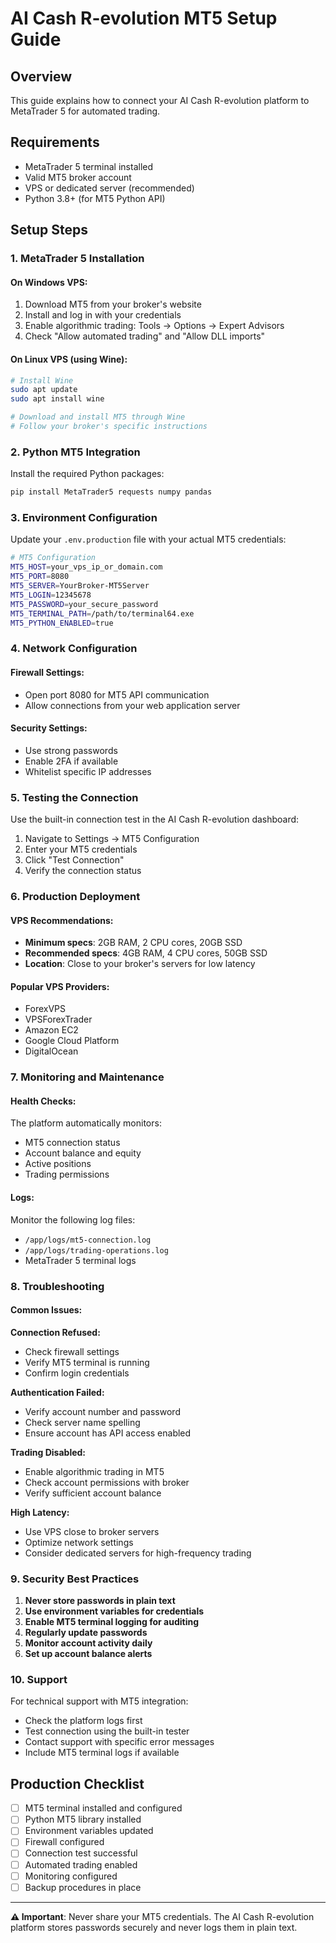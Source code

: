 # AI Cash R-evolution MT5 Setup Guide

## Overview
This guide explains how to connect your AI Cash R-evolution platform to MetaTrader 5 for automated trading.

## Requirements
- MetaTrader 5 terminal installed
- Valid MT5 broker account
- VPS or dedicated server (recommended)
- Python 3.8+ (for MT5 Python API)

## Setup Steps

### 1. MetaTrader 5 Installation

#### On Windows VPS:
1. Download MT5 from your broker's website
2. Install and log in with your credentials
3. Enable algorithmic trading: Tools → Options → Expert Advisors
4. Check "Allow automated trading" and "Allow DLL imports"

#### On Linux VPS (using Wine):
```bash
# Install Wine
sudo apt update
sudo apt install wine

# Download and install MT5 through Wine
# Follow your broker's specific instructions
```

### 2. Python MT5 Integration

Install the required Python packages:
```bash
pip install MetaTrader5 requests numpy pandas
```

### 3. Environment Configuration

Update your `.env.production` file with your actual MT5 credentials:

```bash
# MT5 Configuration
MT5_HOST=your_vps_ip_or_domain.com
MT5_PORT=8080
MT5_SERVER=YourBroker-MT5Server
MT5_LOGIN=12345678
MT5_PASSWORD=your_secure_password
MT5_TERMINAL_PATH=/path/to/terminal64.exe
MT5_PYTHON_ENABLED=true
```

### 4. Network Configuration

#### Firewall Settings:
- Open port 8080 for MT5 API communication
- Allow connections from your web application server

#### Security Settings:
- Use strong passwords
- Enable 2FA if available
- Whitelist specific IP addresses

### 5. Testing the Connection

Use the built-in connection test in the AI Cash R-evolution dashboard:

1. Navigate to Settings → MT5 Configuration
2. Enter your MT5 credentials
3. Click "Test Connection"
4. Verify the connection status

### 6. Production Deployment

#### VPS Recommendations:
- **Minimum specs**: 2GB RAM, 2 CPU cores, 20GB SSD
- **Recommended specs**: 4GB RAM, 4 CPU cores, 50GB SSD
- **Location**: Close to your broker's servers for low latency

#### Popular VPS Providers:
- ForexVPS
- VPSForexTrader
- Amazon EC2
- Google Cloud Platform
- DigitalOcean

### 7. Monitoring and Maintenance

#### Health Checks:
The platform automatically monitors:
- MT5 connection status
- Account balance and equity
- Active positions
- Trading permissions

#### Logs:
Monitor the following log files:
- `/app/logs/mt5-connection.log`
- `/app/logs/trading-operations.log`
- MetaTrader 5 terminal logs

### 8. Troubleshooting

#### Common Issues:

**Connection Refused:**
- Check firewall settings
- Verify MT5 terminal is running
- Confirm login credentials

**Authentication Failed:**
- Verify account number and password
- Check server name spelling
- Ensure account has API access enabled

**Trading Disabled:**
- Enable algorithmic trading in MT5
- Check account permissions with broker
- Verify sufficient account balance

**High Latency:**
- Use VPS close to broker servers
- Optimize network settings
- Consider dedicated servers for high-frequency trading

### 9. Security Best Practices

1. **Never store passwords in plain text**
2. **Use environment variables for credentials**
3. **Enable MT5 terminal logging for auditing**
4. **Regularly update passwords**
5. **Monitor account activity daily**
6. **Set up account balance alerts**

### 10. Support

For technical support with MT5 integration:
- Check the platform logs first
- Test connection using the built-in tester
- Contact support with specific error messages
- Include MT5 terminal logs if available

## Production Checklist

- [ ] MT5 terminal installed and configured
- [ ] Python MT5 library installed
- [ ] Environment variables updated
- [ ] Firewall configured
- [ ] Connection test successful
- [ ] Automated trading enabled
- [ ] Monitoring configured
- [ ] Backup procedures in place

---

**⚠️ Important**: Never share your MT5 credentials. The AI Cash R-evolution platform stores passwords securely and never logs them in plain text.